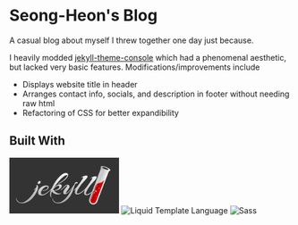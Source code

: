 # Seong-Heon's Blog
A casual blog about myself I threw together one day just because.

I heavily modded [jekyll-theme-console](https://github.com/b2a3e8/jekyll-theme-console)
which had a phenomenal aesthetic, but lacked very basic features. 
Modifications/improvements include
- Displays website title in header
- Arranges contact info, socials, and description in footer without needing raw html
- Refactoring of CSS for better expandibility


## Built With
<img src="https://github.com/jekyll/brand/blob/master/jekyll-logo-dark-solid.png?raw=true" alt="Jekyll" height="100"/>

<img src="https://mzharova.me/about/liquid.png" alt="Liquid Template Language" height="100"/>

<img src="https://sass-lang.com/assets/img/styleguide/color-1c4aab2b.png" alt="Sass" height="100"/>
